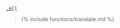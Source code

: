 <p><code><a href="https://developer.wordpress.org/reference/functions/_e/">_e()</a></code></p>

<blockquote>
 
{% include functions/translate.md %}

</blockquote>